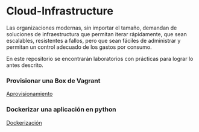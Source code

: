 # Cloud-Infrastructure


Las organizaciones modernas, sin importar el tamaño, demandan de soluciones de infraestructura que permitan iterar rápidamente, que sean escalables, resistentes a fallos, pero que sean fáciles de administrar y permitan un control adecuado de los gastos por consumo.

En este repositorio se encontrarán laboratorios con prácticas para lograr lo antes descrito. 


### Provisionar una Box de Vagrant

[Aprovisionamiento](Aprovisionamiento)

### Dockerizar una aplicación en python

[Dockerización](Dockerizacion)
